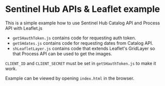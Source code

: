 # Sentinel Hub APIs & Leaflet example

This is a simple example how to use Sentinel Hub Catalog API and Process API with Leaflet.js

- `getSHauthToken.js` contains code for requesting auth token.
- `getSHdates.js` contains code for requesting dates from Catalog API.
- `shLeafletLayer.js` contains code that extends Leaflet's GridLayer so that Process API can be used to get the images.

`CLIENT_ID` and `CLIENT_SECRET` must be set in `getSHauthToken.js` to make it work.

Example can be viewed by opening `index.html` in the browser.
